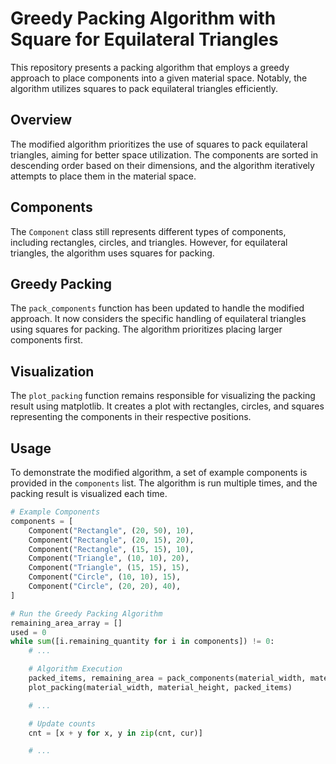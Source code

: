# Greedy Packing Algorithm with Square for Equilateral Triangles

This repository presents a packing algorithm that employs a greedy approach to place components into a given material space. Notably, the algorithm utilizes squares to pack equilateral triangles efficiently.

## Overview

The modified algorithm prioritizes the use of squares to pack equilateral triangles, aiming for better space utilization. The components are sorted in descending order based on their dimensions, and the algorithm iteratively attempts to place them in the material space.

## Components

The `Component` class still represents different types of components, including rectangles, circles, and triangles. However, for equilateral triangles, the algorithm uses squares for packing.

## Greedy Packing

The `pack_components` function has been updated to handle the modified approach. It now considers the specific handling of equilateral triangles using squares for packing. The algorithm prioritizes placing larger components first.

## Visualization

The `plot_packing` function remains responsible for visualizing the packing result using matplotlib. It creates a plot with rectangles, circles, and squares representing the components in their respective positions.

## Usage

To demonstrate the modified algorithm, a set of example components is provided in the `components` list. The algorithm is run multiple times, and the packing result is visualized each time.

```python
# Example Components
components = [
    Component("Rectangle", (20, 50), 10),
    Component("Rectangle", (20, 15), 20),
    Component("Rectangle", (15, 15), 10),
    Component("Triangle", (10, 10), 20),
    Component("Triangle", (15, 15), 15),
    Component("Circle", (10, 10), 15),
    Component("Circle", (20, 20), 40),
]

# Run the Greedy Packing Algorithm
remaining_area_array = []
used = 0
while sum([i.remaining_quantity for i in components]) != 0:
    # ...

    # Algorithm Execution
    packed_items, remaining_area = pack_components(material_width, material_height, components)
    plot_packing(material_width, material_height, packed_items)

    # ...

    # Update counts
    cnt = [x + y for x, y in zip(cnt, cur)]

    # ...
